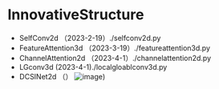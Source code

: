 # InnovativeStructure

- SelfConv2d  （2023-2-19）./selfconv2d.py
- FeatureAttention3d  （2023-3-19）./featureattention3d.py
- ChannelAttention2d  （2023-4-1）./channelattention2d.py
- LGconv3d (2023-4-1)./localgloablconv3d.py
- DCSINet2d （）
![image](https://user-images.githubusercontent.com/33023091/229284423-823a8a0a-1293-4227-94ff-a6a46fb1e1b5.png))

